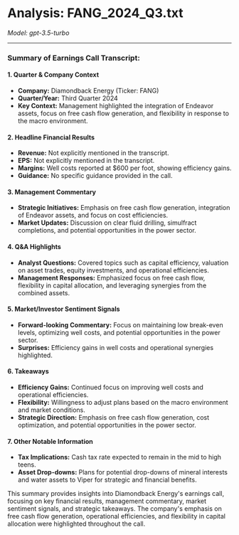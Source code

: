 # Analysis: FANG_2024_Q3.txt

*Model: gpt-3.5-turbo*

---

### Summary of Earnings Call Transcript:

#### 1. **Quarter & Company Context**
- **Company:** Diamondback Energy (Ticker: FANG)
- **Quarter/Year:** Third Quarter 2024
- **Key Context:** Management highlighted the integration of Endeavor assets, focus on free cash flow generation, and flexibility in response to the macro environment.

#### 2. **Headline Financial Results**
- **Revenue:** Not explicitly mentioned in the transcript.
- **EPS:** Not explicitly mentioned in the transcript.
- **Margins:** Well costs reported at $600 per foot, showing efficiency gains.
- **Guidance:** No specific guidance provided in the call.

#### 3. **Management Commentary**
- **Strategic Initiatives:** Emphasis on free cash flow generation, integration of Endeavor assets, and focus on cost efficiencies.
- **Market Updates:** Discussion on clear fluid drilling, simulfract completions, and potential opportunities in the power sector.

#### 4. **Q&A Highlights**
- **Analyst Questions:** Covered topics such as capital efficiency, valuation on asset trades, equity investments, and operational efficiencies.
- **Management Responses:** Emphasized focus on free cash flow, flexibility in capital allocation, and leveraging synergies from the combined assets.

#### 5. **Market/Investor Sentiment Signals**
- **Forward-looking Commentary:** Focus on maintaining low break-even levels, optimizing well costs, and potential opportunities in the power sector.
- **Surprises:** Efficiency gains in well costs and operational synergies highlighted.

#### 6. **Takeaways**
- **Efficiency Gains:** Continued focus on improving well costs and operational efficiencies.
- **Flexibility:** Willingness to adjust plans based on the macro environment and market conditions.
- **Strategic Direction:** Emphasis on free cash flow generation, cost optimization, and potential opportunities in the power sector.

#### 7. **Other Notable Information**
- **Tax Implications:** Cash tax rate expected to remain in the mid to high teens.
- **Asset Drop-downs:** Plans for potential drop-downs of mineral interests and water assets to Viper for strategic and financial benefits.

This summary provides insights into Diamondback Energy's earnings call, focusing on key financial results, management commentary, market sentiment signals, and strategic takeaways. The company's emphasis on free cash flow generation, operational efficiencies, and flexibility in capital allocation were highlighted throughout the call.
